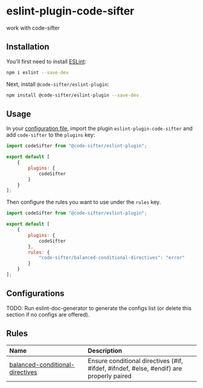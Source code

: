 # eslint-plugin-code-sifter

work with code-sifter

## Installation

You'll first need to install [ESLint](https://eslint.org/):

```sh
npm i eslint --save-dev
```

Next, install `@code-sifter/eslint-plugin`:

```sh
npm install @code-sifter/eslint-plugin --save-dev
```

## Usage

In your [configuration file](https://eslint.org/docs/latest/use/configure/configuration-files#configuration-file), import the plugin `eslint-plugin-code-sifter` and add `code-sifter` to the `plugins` key:

```js
import codeSifter from "@code-sifter/eslint-plugin";

export default [
    {
        plugins: {
            codeSifter
        }
    }
];
```


Then configure the rules you want to use under the `rules` key.

```js
import codeSifter from "@code-sifter/eslint-plugin";

export default [
    {
        plugins: {
            codeSifter
        },
        rules: {
            "code-sifter/balanced-conditional-directives": "error"
        }
    }
];
```



## Configurations

<!-- begin auto-generated configs list -->
TODO: Run eslint-doc-generator to generate the configs list (or delete this section if no configs are offered).
<!-- end auto-generated configs list -->



## Rules

<!-- begin auto-generated rules list -->

| Name                                                                             | Description                                                                             |
| :------------------------------------------------------------------------------- | :-------------------------------------------------------------------------------------- |
| [balanced-conditional-directives](docs/rules/balanced-conditional-directives.md) | Ensure conditional directives (#if, #ifdef, #ifndef, #else, #endif) are properly paired |

<!-- end auto-generated rules list -->


